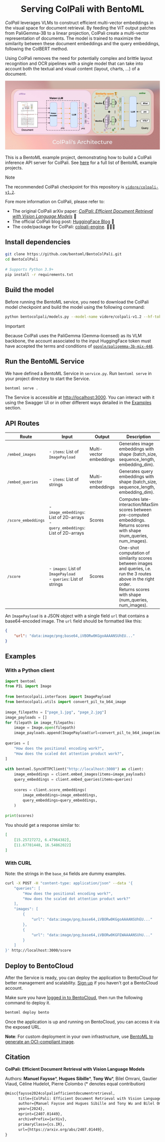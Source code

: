 <div align="center">
    <h1 align="center">Serving ColPali with BentoML</h1>
</div>

*ColPali* leverages VLMs to construct efficient multi-vector embeddings in the visual space for document retrieval. By feeding the ViT output patches from PaliGemma-3B to a linear projection, ColPali create a multi-vector representation of documents. The model is trained to maximize the similarity between these document embeddings and the query embeddings, following the ColBERT method.

Using ColPali removes the need for potentially complex and brittle layout recognition and OCR pipelines with a single model that can take into account both the textual and visual content (layout, charts, ...) of a document.

![ColPali Architecture](assets/colpali_architecture.webp)

This is a BentoML example project, demonstrating how to build a ColPali inference API server for ColPali. See [here](https://github.com/bentoml/BentoML?tab=readme-ov-file#%EF%B8%8F-what-you-can-build-with-bentoml) for a full list of BentoML example projects.

> [!NOTE]
> The recommended ColPali checkpoint for this repository is [`vidore/colpali-v1.2`](https://huggingface.co/vidore/colpali-v1.2).

Fore more information on ColPali, please refer to:

- The original ColPali arXiv paper: [*ColPali: Efficient Document Retrieval with Vision Language Models*](https://arxiv.org/abs/2407.01449) 📝
- The official ColPali blog post: [HuggingFace Blog](https://huggingface.co/blog/manu/colpali) 🤗
- The code/package for ColPali: [colpali-engine](https://github.com/illuin-tech/colpali). 🧑🏻‍💻

## Install dependencies

```bash
git clone https://github.com/bentoml/BentoColPali.git
cd BentoColPali

# Supports Python 3.9+
pip install -r requirements.txt
```

## Build the model

Before running the BentoML service, you need to download the ColPali model checkpoint and build the model using the following command:

```bash
python bentocolpali/models.py --model-name vidore/colpali-v1.2 --hf-token <YOUR_TOKEN>
```

> [!IMPORTANT]
> Because ColPali uses the PaliGemma (Gemma-licensed) as its VLM backbone, the account associated to the input HuggingFace token must have accepted the terms and conditions of [`google/paligemma-3b-mix-448`](https://huggingface.co/google/paligemma-3b-mix-448).

## Run the BentoML Service

We have defined a BentoML Service in `service.py`. Run `bentoml serve` in your project directory to start the Service.

```bash
bentoml serve .
```

The Service is accessible at [http://localhost:3000](http://localhost:3000/). You can interact with it using the Swagger UI or in other different ways detailed in the [Examples](##examples) section.

## API Routes

| Route               | Input                                                        | Output                  | Description                                                  |
| ------------------- | ------------------------------------------------------------ | ----------------------- | ------------------------------------------------------------ |
| `/embed_images`     | - `items`: List of `ImagePayload`                            | Multi-vector embeddings | Generates image embeddings with shape (batch_size, sequence_length, embedding_dim). |
| `/embed_queries`    | - `items`: List of strings                                   | Multi-vector embeddings | Generates query embeddings with shape (batch_size, sequence_length, embedding_dim). |
| `/score_embeddings` | - `image_embeddings`: List of 2D-arrays<br>- `query_embeddings`: List of 2D-arrays | Scores                  | Computes late-interaction/MaxSim scores between pre-computed embeddings. Returns scores with shape (num_queries, num_images). |
| `/score`            | - `images`: List of `ImagePayload`<br>- `queries`: List of strings | Scores                  | One-shot computation of similarity scores between images and queries, i.e. run the 3 routes above in the right order.<br />Returns scores with shape (num_queries, num_images). |

An `ImagePayload` is a JSON object with a single field `url` that contains a base64-encoded image. The `url` field should be formatted like this:

```json
{
    "url": "data:image/png;base64,iVBORw0KGgoAAAANSUhEU..."
}
```

## Examples

### With a Python client

```python
import bentoml
from PIL import Image

from bentocolpali.interfaces import ImagePayload
from bentocolpali.utils import convert_pil_to_b64_image

image_filepaths = ["page_1.jpg", "page_2.jpg"]
image_payloads = []
for filepath in image_filepaths:
    image = Image.open(filepath)
    image_payloads.append(ImagePayload(url=convert_pil_to_b64_image(image)))

queries = [
    "How does the positional encoding work?",
    "How does the scaled dot attention product work?",
]

with bentoml.SyncHTTPClient("http://localhost:3000") as client:
    image_embeddings = client.embed_images(items=image_payloads)
    query_embeddings = client.embed_queries(items=queries)

    scores = client.score_embeddings(
        image_embeddings=image_embeddings,
        query_embeddings=query_embeddings,
    )

print(scores)
```

You should get a response similar to:

```json
[
    [15.25727272, 6.47964382],
    [11.67781448, 16.54862022]
]
```

### With CURL

Note: the strings in the `base_64` fields are dummy examples.

```bash
curl -X POST -H "content-type: application/json" --data '{
    "queries": [
        "How does the positional encoding work?",
        "How does the scaled dot attention product work?"
    ],
    "images": [
        {
            "url": "data:image/png;base64,iVBORw0KGgoAAAANSUhEU..."
        },
        {
            "url": "data:image/png;base64,iVBORw0KGFEWAAAANSUhU..."
        }
    ]
}' http://localhost:3000/score
```

## Deploy to BentoCloud

After the Service is ready, you can deploy the application to BentoCloud for better management and scalability. [Sign up](https://www.bentoml.com/) if you haven't got a BentoCloud account.

Make sure you have [logged in to BentoCloud](https://docs.bentoml.com/en/latest/bentocloud/how-tos/manage-access-token.html), then run the following command to deploy it.

```bash
bentoml deploy bento
```

Once the application is up and running on BentoCloud, you can access it via the exposed URL.

**Note**: For custom deployment in your own infrastructure, use [BentoML to generate an OCI-compliant image](https://docs.bentoml.com/en/latest/guides/containerization.html).

## Citation

**ColPali: Efficient Document Retrieval with Vision Language Models**  

Authors: **Manuel Faysse**\*, **Hugues Sibille**\*, **Tony Wu**\*, Bilel Omrani, Gautier Viaud, Céline Hudelot, Pierre Colombo (\* denotes equal contribution)

```latex
@misc{faysse2024colpaliefficientdocumentretrieval,
      title={ColPali: Efficient Document Retrieval with Vision Language Models}, 
      author={Manuel Faysse and Hugues Sibille and Tony Wu and Bilel Omrani and Gautier Viaud and Céline Hudelot and Pierre Colombo},
      year={2024},
      eprint={2407.01449},
      archivePrefix={arXiv},
      primaryClass={cs.IR},
      url={https://arxiv.org/abs/2407.01449}, 
}
```
